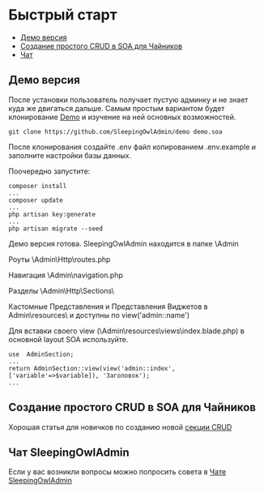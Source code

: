 # Быстрый старт

 - [Демо версия](#demo)
 - [Создание простого CRUD в SOA для Чайников](#crud-create)
 - [Чат](#chat)
 
<a id="demo"></a>
## Демо версия
После установки пользователь получает пустую админку и не знает куда же двигаться дальше.
Самым простым вариантом будет клонирование [Demo](http://demo.sleepingowladmin.ru/admin) и изучение на ней основных возможностей. 
    
```
git clone https://github.com/SleepingOwlAdmin/demo demo.soa
```
После клонирования создайте .env файл копированием .env.example и заполните настройки базы данных. 

Поочередно запустите:
```
composer install
...
composer update
...
php artisan key:generate
...
php artisan migrate --seed
```
Демо версия готова. SleepingOwlAdmin находится в папке \Admin

Роуты     \Admin\Http\routes.php

Навигация \Admin\navigation.php

Разделы   \Admin\Http\Sections\

Кастомные Представления и Представления Виджетов в Admin\resources\ и доступны по view('admin::name')

Для вставки своего view (\Admin\resources\views\index.blade.php) в основной layout SOA используйте.
```
use  AdminSection;
...
return AdminSection::view(view('admin::index',['variable'=>$variable]), 'Заголовок');
...
```

    
<a id="crud-create"></a> 
## Создание простого CRUD в SOA для Чайников
Хорошая статья для новичков по созданию новой [секции CRUD](http://laravel.su/articles/laravel-sleeping-owl-crud-for-dummers)
    
    
<a id="chat"></a>  
## Чат SleepingOwlAdmin
 Если у вас возникли вопросы можно попросить совета в [Чате SleepingOwlAdmin](https://gitter.im/LaravelRUS/SleepingOwlAdmin)